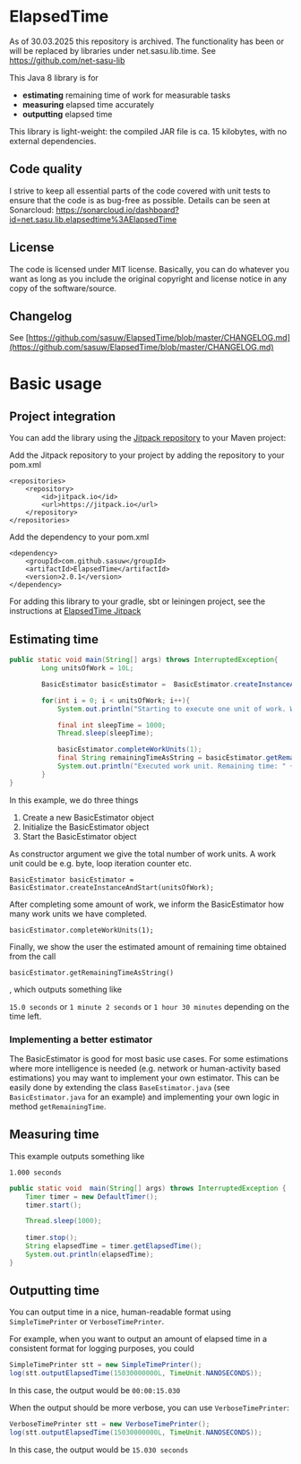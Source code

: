 # ElapsedTime

As of 30.03.2025 this repository is archived. The functionality has been or will be replaced by libraries under net.sasu.lib.time. See https://github.com/net-sasu-lib

This Java 8 library is for

* **estimating** remaining time of work for measurable tasks
* **measuring** elapsed time accurately
* **outputting** elapsed time

This library is light-weight: the compiled JAR file is ca. 15 kilobytes, with no external dependencies.

## Code quality

I strive to keep all essential parts of the code covered with unit tests to ensure that the code is as bug-free as possible. Details can be seen at Sonarcloud: https://sonarcloud.io/dashboard?id=net.sasu.lib.elapsedtime%3AElapsedTime

## License

The code is licensed under MIT license. Basically, you can do whatever you want as long as you include the original copyright and license notice in any copy of the software/source.

## Changelog

See [https://github.com/sasuw/ElapsedTime/blob/master/CHANGELOG.md](https://github.com/sasuw/ElapsedTime/blob/master/CHANGELOG.md)

# Basic usage

## Project integration

You can add the library using the [Jitpack repository](https://jitpack.io/#sasuw/ElapsedTime) to your Maven project:

Add the Jitpack repository to your project by adding the repository to your pom.xml

    <repositories>
		<repository>
		    <id>jitpack.io</id>
		    <url>https://jitpack.io</url>
		</repository>
	</repositories>

Add the dependency to your pom.xml

    <dependency>
	    <groupId>com.github.sasuw</groupId>
	    <artifactId>ElapsedTime</artifactId>
	    <version>2.0.1</version>
	</dependency>

For adding this library to your gradle, sbt or leiningen project, see the instructions at [ElapsedTime Jitpack](https://jitpack.io/#sasuw/ElapsedTime)


## Estimating time

```java
public static void main(String[] args) throws InterruptedException{
        Long unitsOfWork = 10L;

        BasicEstimator basicEstimator =  BasicEstimator.createInstanceAndStart(unitsOfWork);

        for(int i = 0; i < unitsOfWork; i++){
            System.out.println("Starting to execute one unit of work. Work left: " + (unitsOfWork - i) + " units.");

            final int sleepTime = 1000;
            Thread.sleep(sleepTime);

            basicEstimator.completeWorkUnits(1);
            final String remainingTimeAsString = basicEstimator.getRemainingTimeAsString();
            System.out.println("Executed work unit. Remaining time: " + remainingTimeAsString);
        }
}
```

In this example, we do three things

1. Create a new BasicEstimator object
2. Initialize the BasicEstimator object
3. Start the BasicEstimator object

As constructor argument we give the total number of work units. A work unit could be e.g. byte, loop iteration counter etc.

`BasicEstimator basicEstimator =  BasicEstimator.createInstanceAndStart(unitsOfWork);`

After completing some amount of work, we inform the BasicEstimator how many work units we have completed.

`basicEstimator.completeWorkUnits(1);`

Finally, we show the user the estimated amount of remaining time obtained from the call

`basicEstimator.getRemainingTimeAsString()`

, which outputs something like

`15.0 seconds`
or 
`1 minute 2 seconds`
or
`1 hour 30 minutes`
depending on the time left.

### Implementing a better estimator
The BasicEstimator is good for most basic use cases. For some estimations where more intelligence is needed (e.g. network or human-activity based estimations) you may want to implement your own estimator. This can be easily done by extending the class `BaseEstimator.java` (see `BasicEstimator.java` for an example) and implementing your own logic in method `getRemainingTime`.

## Measuring time

This example outputs something like

`1.000 seconds`

```java
public static void  main(String[] args) throws InterruptedException {
    Timer timer = new DefaultTimer();
    timer.start();

    Thread.sleep(1000);
    
    timer.stop();
    String elapsedTime = timer.getElapsedTime();
    System.out.println(elapsedTime);
}
```

## Outputting time

You can output time in a nice, human-readable format using `SimpleTimePrinter` or `VerboseTimePrinter`.

For example, when you want to output an amount of elapsed time in a consistent format for logging purposes, you could

```java
SimpleTimePrinter stt = new SimpleTimePrinter();
log(stt.outputElapsedTime(15030000000L, TimeUnit.NANOSECONDS));
```

In this case, the output would be `00:00:15.030`

When the output should be more verbose, you can use `VerboseTimePrinter`:

```java
VerboseTimePrinter stt = new VerboseTimePrinter();
log(stt.outputElapsedTime(15030000000L, TimeUnit.NANOSECONDS));
```
In this case, the output would be `15.030 seconds`
